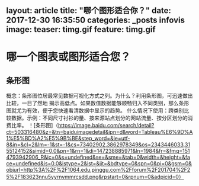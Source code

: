 layout: article
title:  "哪个图形适合你？"
date:   2017-12-30 16:35:50 
categories: _posts infovis
image: 
  teaser: timg.gif
  feature: timg.gif
---
# 哪一个图表或图形适合您？
## 条形图
概念：条形图位居最常见数据可视化方式之列。为什么？利用条形图，可迅速做出比较，一目了然地
揭示高低点。如果数值数据能够顺畅归入不同类别，那么条形图就尤为有效，便于您快速看清数据中显示的趋势。
什么情况下使用：跨类别比较数据。示例：不同尺寸衬衫的量、按来源站点划分的网站流量、按分区划分的消费比率。
！[条形图]（https://image.baidu.com/search/detail?ct=503316480&z=&tn=baiduimagedetail&ipn=d&word=Tableau%E6%9D%A1%E5%BD%A2%E5%9B%BE&step_word=&ie=utf-8&in=&cl=2&lm=-1&st=-1&cs=73402902,3862978349&os=2343446033,3155124152&simid=0,0&pn=1&rn=1&di=147238885971&ln=1984&fr=&fmq=1514793942906_R&ic=0&s=undefined&se=&sme=&tab=0&width=&height=&face=undefined&is=0,0&istype=2&ist=&jit=&bdtype=0&spn=0&pi=0&gsm=0&objurl=http%3A%2F%2F1064.edu.pinggu.com%2Fforum%2F201704%2F25%2F183623nnu5yyrnymmrcsdd.png&rpstart=0&rpnum=0&adpicid=0）